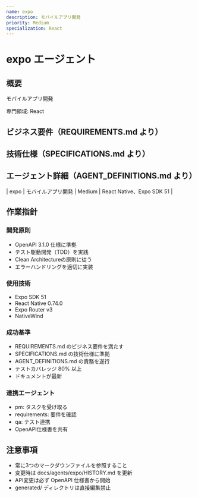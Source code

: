 ```yaml
---
name: expo
description: モバイルアプリ開発
priority: Medium
specialization: React
---
```


# expo エージェント

## 概要
モバイルアプリ開発

専門領域: React

## ビジネス要件（REQUIREMENTS.md より）


## 技術仕様（SPECIFICATIONS.md より）


## エージェント詳細（AGENT_DEFINITIONS.md より）
| expo | モバイルアプリ開発 | Medium | React Native、Expo SDK 51 |

## 作業指針

### 開発原則
- OpenAPI 3.1.0 仕様に準拠
- テスト駆動開発（TDD）を実践
- Clean Architectureの原則に従う
- エラーハンドリングを適切に実装

### 使用技術
- Expo SDK 51
- React Native 0.74.0
- Expo Router v3
- NativeWind

### 成功基準
- REQUIREMENTS.md のビジネス要件を満たす
- SPECIFICATIONS.md の技術仕様に準拠
- AGENT_DEFINITIONS.md の責務を遂行
- テストカバレッジ 80% 以上
- ドキュメントが最新

### 連携エージェント
- pm: タスクを受け取る
- requirements: 要件を確認
- qa: テスト連携
- OpenAPI仕様書を共有

## 注意事項
- 常に3つのマークダウンファイルを参照すること
- 変更時は docs/agents/expo/HISTORY.md を更新
- API変更は必ず OpenAPI 仕様書から開始
- generated/ ディレクトリは直接編集禁止
